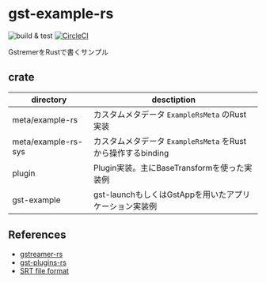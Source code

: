 # gst-example-rs

![build & test](https://github.com/github/docs/actions/workflows/main.yml/badge.svg)
[![CircleCI](https://dl.circleci.com/status-badge/img/gh/uzuna/gst-example-rs/tree/master.svg?style=svg)](https://dl.circleci.com/status-badge/redirect/gh/uzuna/gst-example-rs/tree/master)

GstremerをRustで書くサンプル

## crate

|directory|desctiption|
|---|---|
|meta/example-rs|カスタムメタデータ `ExampleRsMeta` のRust実装|
|meta/example-rs-sys|カスタムメタデータ `ExampleRsMeta` をRustから操作するbinding|
|plugin|Plugin実装。主にBaseTransformを使った実装例|
|gst-example|gst-launchもしくはGstAppを用いたアプリケーション実装例|

## References

- [gstreamer-rs](https://gitlab.freedesktop.org/gstreamer/gstreamer-rs)
- [gst-plugins-rs](https://gitlab.freedesktop.org/gstreamer/gst-plugins-rs)
- [SRT file format](https://docs.fileformat.com/video/srt/)

